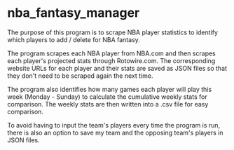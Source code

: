 # nba_fantasy_manager
The purpose of this program is to scrape NBA player statistics to identify which players to add / delete for NBA fantasy.

The program scrapes each NBA player from NBA.com and then scrapes each player's projected stats through Rotowire.com. The corresponding website URLs
for each player and their stats are saved as JSON files so that they don't need to be scraped again the next time.

The program also identifies how many games each player will play this week (Monday - Sunday) to calculate the cumulative weekly stats
for comparison. The weekly stats are then written into a .csv file for easy comparison.

To avoid having to input the team's players every time the program is run, there is also an option
to save my team and the opposing team's players in JSON files.